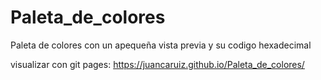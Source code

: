 # Paleta_de_colores

Paleta de colores con un apequeña vista previa y su codigo hexadecimal

visualizar con git pages: https://juancaruiz.github.io/Paleta_de_colores/
